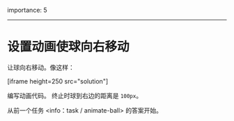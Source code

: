 importance: 5

---

# 设置动画使球向右移动

让球向右移动。像这样：

[iframe height=250 src="solution"]

编写动画代码。 终止时球到右边的距离是 `100px`。

从前一个任务 <info：task / animate-ball> 的答案开始。
